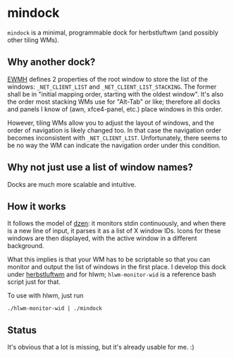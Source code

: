 # mindock

`mindock` is a minimal, programmable dock for herbstluftwm (and possibly other
tiling WMs).

## Why another dock?

[EWMH](http://standards.freedesktop.org/wm-spec/wm-spec-1.3.html) defines 2
properties of the root window to store the list of the windows:
`_NET_CLIENT_LIST` and `_NET_CLIENT_LIST_STACKING`. The former shall be in
"initial mapping order, starting with the oldest window". It's also the order
most stacking WMs use for "Alt-Tab" or like; therefore all docks and panels I
know of (awn, xfce4-panel, etc.) place windows in this order.

However, tiling WMs allow you to adjust the layout of windows, and the order
of navigation is likely changed too. In that case the navigation order becomes
inconsistent with `_NET_CLIENT_LIST`. Unfortunately, there seems to be no way
the WM can indicate the navigation order under this condition.

## Why not just use a list of window names?

Docks are much more scalable and intuitive.

## How it works

It follows the model of [dzen](http://robm.github.io/dzen/): it monitors stdin
continuously, and when there is a new line of input, it parses it as a list of
X window IDs. Icons for these windows are then displayed, with the active
window in a different background.

What this implies is that your WM has to be scriptable so that you can
monitor and output the list of windows in the first place. I develop this dock
under [herbstluftwm](http://wwwcip.cs.fau.de/~re06huxa/herbstluftwm/) and for
hlwm; `hlwm-monitor-wid` is a reference bash script just for that.

To use with hlwm, just run

    ./hlwm-monitor-wid | ./mindock

## Status

It's obvious that a lot is missing, but it's already usable for me. :)
